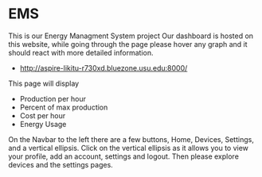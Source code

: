 # EMS
This is our Energy Managment System project
Our dashboard is hosted on this website, while going through the page please hover any graph and it should react with more detailed information.
* http://aspire-likitu-r730xd.bluezone.usu.edu:8000/

This page will display
* Production per hour
* Percent of max production
* Cost per hour
* Energy Usage

On the Navbar to the left there are a few buttons, Home, Devices, Settings, and a vertical ellipsis. Click on the vertical ellipsis as it allows you to view your profile, add an account, settings and logout. Then please explore devices and the settings pages.